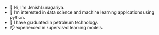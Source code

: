 - 👋 Hi, I’m JenishLunagariya.
- 👀 I’m interested in data science and machine learning applications using python.
- 🌱 I have graduated in petroleum technology.
- 📫 experienced in supervised learning models.


